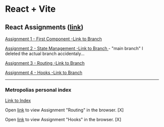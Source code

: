 # React + Vite

## React Assignments ([link](https://github.com/ilkkamtk/WSK/blob/main/Week4/01-react-start.md))

[Assignment 1 - First Component -Link to Branch](https://github.com/TonyKarlin/WSD-React/tree/first-component)

[Assignment 2 - State Management -Link to Branch ](https://github.com/TonyKarlin/WSD-React) - "main branch" I deleted the actual branch accidentaly...

[Assignment 3 - Routing -Link to Branch](https://github.com/TonyKarlin/WSD-React/tree/routing)

[Assignment 4 - Hooks -Link to Branch](https://github.com/TonyKarlin/WSD-React/tree/hooks)

-------------------------------------------------------------------------------------------------------------------------------------------------------------------

### Metropolias personal index

[Link to Index](https://users.metropolia.fi/~tonykar/WSD-React/)

Open [link](https://users.metropolia.fi/~tonykar/WSD-React/Routing/) to view Assignment "Routing" in the browser. [X]

Open [link](https://users.metropolia.fi/~tonykar/WSD-React/Hooks/) to view Assignment "Hooks" in the browser. [X]

